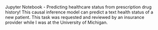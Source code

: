Jupyter Notebook - Predicting healthcare status from prescription drug history! This causal inference model can predict a text health status of a new patient. This task was requested and reviewed by an insurance provider while I was at the University of Michigan.

